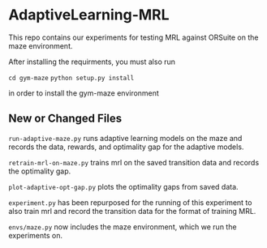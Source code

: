 # AdaptiveLearning-MRL

This repo contains our experiments for testing MRL against ORSuite on the maze environment. 

After installing the requirments, you must also run

`cd gym-maze` 
`python setup.py install`

in order to install the gym-maze environment

## New or Changed Files

`run-adaptive-maze.py` runs adaptive learning models on the maze and records the data, rewards, and optimality gap for the adaptive models. 

`retrain-mrl-on-maze.py` trains mrl on the saved transition data and records the optimality gap. 

`plot-adaptive-opt-gap.py` plots the optimality gaps from saved data. 

`experiment.py` has been repurposed for the running of this experiment to also train mrl and record the transition data for the format of training MRL. 

`envs/maze.py` now includes the maze environment, which we run the experiments on. 
